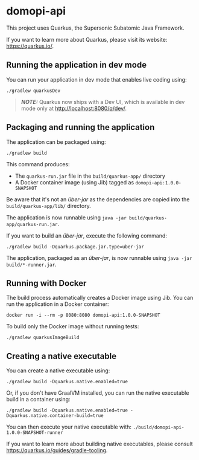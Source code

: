 # domopi-api

This project uses Quarkus, the Supersonic Subatomic Java Framework.

If you want to learn more about Quarkus, please visit its website: <https://quarkus.io/>.

## Running the application in dev mode

You can run your application in dev mode that enables live coding using:

```shell script
./gradlew quarkusDev
```

> **_NOTE:_**  Quarkus now ships with a Dev UI, which is available in dev mode only at <http://localhost:8080/q/dev/>.

## Packaging and running the application

The application can be packaged using:

```shell script
./gradlew build
```

This command produces:
- The `quarkus-run.jar` file in the `build/quarkus-app/` directory
- A Docker container image (using Jib) tagged as `domopi-api:1.0.0-SNAPSHOT`

Be aware that it's not an _über-jar_ as the dependencies are copied into the `build/quarkus-app/lib/` directory.

The application is now runnable using `java -jar build/quarkus-app/quarkus-run.jar`.

If you want to build an _über-jar_, execute the following command:

```shell script
./gradlew build -Dquarkus.package.jar.type=uber-jar
```

The application, packaged as an _über-jar_, is now runnable using `java -jar build/*-runner.jar`.

## Running with Docker

The build process automatically creates a Docker image using Jib. You can run the application in a Docker container:

```shell script
docker run -i --rm -p 8080:8080 domopi-api:1.0.0-SNAPSHOT
```

To build only the Docker image without running tests:

```shell script
./gradlew quarkusImageBuild
```

## Creating a native executable

You can create a native executable using:

```shell script
./gradlew build -Dquarkus.native.enabled=true
```

Or, if you don't have GraalVM installed, you can run the native executable build in a container using:

```shell script
./gradlew build -Dquarkus.native.enabled=true -Dquarkus.native.container-build=true
```

You can then execute your native executable with: `./build/domopi-api-1.0.0-SNAPSHOT-runner`

If you want to learn more about building native executables, please consult <https://quarkus.io/guides/gradle-tooling>.

